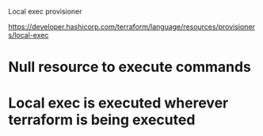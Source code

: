Local exec provisioner

https://developer.hashicorp.com/terraform/language/resources/provisioners/local-exec

# Null resource to execute commands

# Local exec is executed wherever terraform is being executed

